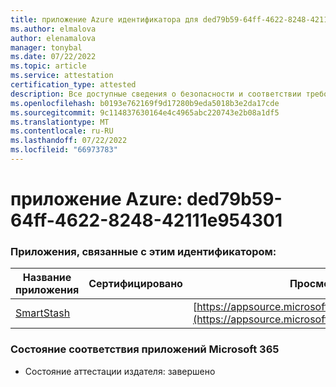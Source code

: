 ```yaml
---
title: приложение Azure идентификатора для ded79b59-64ff-4622-8248-42111e954301
ms.author: elmalova
author: elenamalova
manager: tonybal
ms.date: 07/22/2022
ms.topic: article
ms.service: attestation
certification_type: attested
description: Все доступные сведения о безопасности и соответствии требованиям для ded79b59-64ff-4622-8248-42111e954301.
ms.openlocfilehash: b0193e762169f9d17280b9eda5018b3e2da17cde
ms.sourcegitcommit: 9c114837630164e4c4965abc220743e2b08a1df5
ms.translationtype: MT
ms.contentlocale: ru-RU
ms.lasthandoff: 07/22/2022
ms.locfileid: "66973783"
---
```

# <a name="azure-app-id-ded79b59-64ff-4622-8248-42111e954301"></a>приложение Azure: ded79b59-64ff-4622-8248-42111e954301


### <a name="apps-associated-with-this-id"></a>Приложения, связанные с этим идентификатором:
| **Название приложения** | **Сертифицировано** | **Просмотр в AppSource** |
|--------------|---------------|-----------------------|
| [SmartStash](../forward/WA200004223.md) |  | [https://appsource.microsoft.com/product/office/WA200004223](https://appsource.microsoft.com/product/office/WA200004223) |

### <a name="microsoft-365-app-compliance-status"></a>Состояние соответствия приложений Microsoft 365
- Состояние аттестации издателя: завершено
